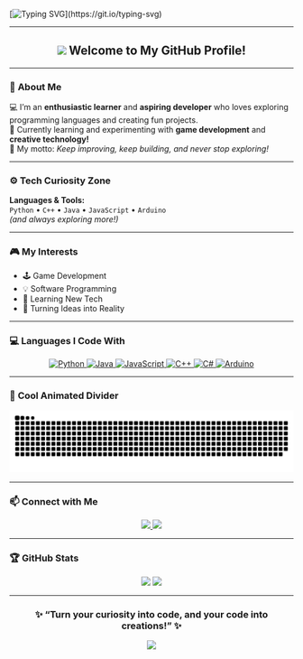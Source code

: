<!-- ✨ Animated Typing Header -->
[![Typing SVG](https://readme-typing-svg.herokuapp.com?size=28&duration=4000&color=00BFFF&center=true&vCenter=true&width=750&lines=Hey+there!+I'm+Kaptanbey0+👋;💻+Aspiring+Developer+%26+Game+Lover;🚀+Always+Building+and+Learning!)](https://git.io/typing-svg)

---

<h2 align="center">
  <img src="https://media.giphy.com/media/hvRJCLFzcasrR4ia7z/giphy.gif" width="40"/> Welcome to My GitHub Profile!
</h2>

---

### 🧠 **About Me**
💻 I’m an **enthusiastic learner** and **aspiring developer** who loves exploring programming languages and creating fun projects.  
🌱 Currently learning and experimenting with **game development** and **creative technology!**  
🎯 My motto: *Keep improving, keep building, and never stop exploring!*  

---

### ⚙️ **Tech Curiosity Zone**
**Languages & Tools:**  
`Python` • `C++` • `Java` • `JavaScript` • `Arduino`  
*(and always exploring more!)*

---

### 🎮 **My Interests**
- 🕹️ Game Development  
- 💡 Software Programming  
- 🧩 Learning New Tech  
- 🚀 Turning Ideas into Reality  

---

### 💻 **Languages I Code With**
<p align="center">
  <a href="https://www.python.org/" target="_blank">
    <img src="https://cdn.jsdelivr.net/gh/devicons/devicon/icons/python/python-original.svg" width="50" title="Python" />
  </a>
  <a href="https://www.java.com/" target="_blank">
    <img src="https://cdn.jsdelivr.net/gh/devicons/devicon/icons/java/java-original.svg" width="50" title="Java" />
  </a>
  <a href="https://developer.mozilla.org/en-US/docs/Web/JavaScript" target="_blank">
    <img src="https://cdn.jsdelivr.net/gh/devicons/devicon/icons/javascript/javascript-original.svg" width="50" title="JavaScript" />
  </a>
  <a href="https://cplusplus.com/" target="_blank">
    <img src="https://cdn.jsdelivr.net/gh/devicons/devicon/icons/cplusplus/cplusplus-original.svg" width="50" title="C++" />
  </a>
  <a href="https://learn.microsoft.com/en-us/dotnet/csharp/" target="_blank">
    <img src="https://cdn.jsdelivr.net/gh/devicons/devicon/icons/csharp/csharp-original.svg" width="50" title="C#" />
  </a>
  <a href="https://www.arduino.cc/" target="_blank">
    <img src="https://cdn.jsdelivr.net/gh/devicons/devicon/icons/arduino/arduino-original.svg" width="50" title="Arduino" />
  </a>
</p>

---

### 🌈 **Cool Animated Divider**
<p align="center">
  <img src="https://raw.githubusercontent.com/Platane/snk/output/github-contribution-grid-snake-dark.svg" alt="snake animation" />
</p>

---

### 📫 **Connect with Me**
<p align="center">
  <a href="mailto:kaptanbeyy0@gmail.com">
    <img src="https://img.shields.io/badge/Gmail-D14836?style=for-the-badge&logo=gmail&logoColor=white"/>
  </a>
  <a href="https://discordapp.com/users/kaptanbey01">
    <img src="https://img.shields.io/badge/Discord-5865F2?style=for-the-badge&logo=discord&logoColor=white"/>
  </a>
</p>

---

### 🏆 **GitHub Stats**
<p align="center">
  <img src="https://github-readme-stats.vercel.app/api?username=kaptanbey0&show_icons=true&theme=tokyonight&hide_border=false" height="165"/>
  <img src="https://github-readme-stats.vercel.app/api/top-langs/?username=kaptanbey0&layout=compact&theme=tokyonight&hide_border=false" height="165"/>
</p>

---

<h3 align="center">✨ “Turn your curiosity into code, and your code into creations!” ✨</h3>

<p align="center">
  <img src="https://media.giphy.com/media/WUlplcMpOCEmTGBtBW/giphy.gif" width="80%"/>
</p>
